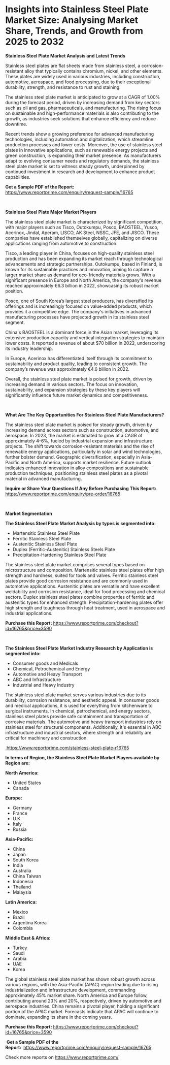 <p><h1>Insights into Stainless Steel Plate Market Size: Analysing Market Share, Trends, and Growth from 2025 to 2032</h1></p><p><strong>Stainless Steel Plate Market Analysis and Latest Trends</strong></p>
<p><p>Stainless steel plates are flat sheets made from stainless steel, a corrosion-resistant alloy that typically contains chromium, nickel, and other elements. These plates are widely used in various industries, including construction, automotive, aerospace, and food processing, due to their exceptional durability, strength, and resistance to rust and staining.</p><p>The stainless steel plate market is anticipated to grow at a CAGR of 1.00% during the forecast period, driven by increasing demand from key sectors such as oil and gas, pharmaceuticals, and manufacturing. The rising focus on sustainable and high-performance materials is also contributing to the growth, as industries seek solutions that enhance efficiency and reduce downtime.</p><p>Recent trends show a growing preference for advanced manufacturing technologies, including automation and digitalization, which streamline production processes and lower costs. Moreover, the use of stainless steel plates in innovative applications, such as renewable energy projects and green construction, is expanding their market presence. As manufacturers adapt to evolving consumer needs and regulatory demands, the stainless steel plate market is set to witness steady growth, underpinned by continued investment in research and development to enhance product capabilities.</p></p>
<p><strong>Get a Sample PDF of the Report:&nbsp;</strong> <a href="https://www.reportprime.com/enquiry/request-sample/16765?utm_campaign=2738&utm_medium=2&utm_source=Github&utm_content=ia&utm_term=18032025&utm_id=stainless-steel-plate">https://www.reportprime.com/enquiry/request-sample/16765</a></p>
<p>&nbsp;</p>
<p><strong>Stainless Steel Plate Major Market Players</strong></p>
<p><p>The stainless steel plate market is characterized by significant competition, with major players such as Tisco, Outokumpu, Posco, BAOSTEEL, Yusco, Acerinox, Jindal, Aperam, LISCO, AK Steel, NSSC, JFE, and JISCO. These companies have established themselves globally, capitalizing on diverse applications ranging from automotive to construction.</p><p>Tisco, a leading player in China, focuses on high-quality stainless steel production and has been expanding its market reach through technological advancements and strategic partnerships. Outokumpu, based in Finland, is known for its sustainable practices and innovation, aiming to capture a larger market share as demand for eco-friendly materials grows. With a significant presence in Europe and North America, the company's revenue reached approximately €6.3 billion in 2022, showcasing its robust market position.</p><p>Posco, one of South Korea’s largest steel producers, has diversified its offerings and is increasingly focused on value-added products, which provides it a competitive edge. The company's initiatives in advanced manufacturing processes have projected growth in its stainless steel segment.</p><p>China's BAOSTEEL is a dominant force in the Asian market, leveraging its extensive production capacity and vertical integration strategies to maintain lower costs. It reported a revenue of about $70 billion in 2022, underscoring its industry leadership.</p><p>In Europe, Acerinox has differentiated itself through its commitment to sustainability and product quality, leading to consistent growth. The company’s revenue was approximately €4.6 billion in 2022.</p><p>Overall, the stainless steel plate market is poised for growth, driven by increasing demand in various sectors. The focus on innovation, sustainability, and expansion strategies by these key players will significantly influence future market dynamics and competitiveness.</p></p>
<p>&nbsp;</p>
<p><strong>What Are The Key Opportunities For Stainless Steel Plate Manufacturers?</strong></p>
<p><p>The stainless steel plate market is poised for steady growth, driven by increasing demand across sectors such as construction, automotive, and aerospace. In 2023, the market is estimated to grow at a CAGR of approximately 4-6%, fueled by industrial expansion and infrastructure projects. The shift towards corrosion-resistant materials and the rise of renewable energy applications, particularly in solar and wind technologies, further bolster demand. Geographic diversification, especially in Asia-Pacific and North America, supports market resilience. Future outlook indicates enhanced innovation in alloy compositions and sustainable production techniques, positioning stainless steel plates as a pivotal material in advanced manufacturing.</p></p>
<p><strong>Inquire or Share Your Questions If Any Before Purchasing This Report:</strong> <a href="https://www.reportprime.com/enquiry/pre-order/16765?utm_campaign=2738&utm_medium=2&utm_source=Github&utm_content=ia&utm_term=18032025&utm_id=stainless-steel-plate">https://www.reportprime.com/enquiry/pre-order/16765</a></p>
<p>&nbsp;</p>
<p><strong>Market Segmentation</strong></p>
<p><strong>The Stainless Steel Plate Market Analysis by types is segmented into:</strong></p>
<p><ul><li>Martensitic Stainless Steel Plate</li><li>Ferritic Stainless Steel Plate</li><li>Austenitic Stainless Steel Plate</li><li>Duplex (Ferritic-Austenitic) Stainless Steels Plate</li><li>Precipitation-Hardening Stainless Steel Plate</li></ul></p>
<p><p>The stainless steel plate market comprises several types based on microstructure and composition. Martensitic stainless steel plates offer high strength and hardness, suited for tools and valves. Ferritic stainless steel plates provide good corrosion resistance and are commonly used in automotive applications. Austenitic plates are versatile and have excellent weldability and corrosion resistance, ideal for food processing and chemical sectors. Duplex stainless steel plates combine properties of ferritic and austenitic types for enhanced strength. Precipitation-hardening plates offer high strength and toughness through heat treatment, used in aerospace and industrial applications.</p></p>
<p><strong>Purchase this Report:&nbsp;</strong><a href="https://www.reportprime.com/checkout?id=16765&price=3590&utm_campaign=2738&utm_medium=2&utm_source=Github&utm_content=ia&utm_term=18032025&utm_id=stainless-steel-plate">https://www.reportprime.com/checkout?id=16765&price=3590</a></p>
<p>&nbsp;</p>
<p><strong>The Stainless Steel Plate Market Industry Research by Application is segmented into:</strong></p>
<p><ul><li>Consumer goods and Medicals</li><li>Chemical, Petrochemical and Energy</li><li>Automotive and Heavy Transport</li><li>ABC and Infrastructure</li><li>Industrial and Heavy Industry</li></ul></p>
<p><p>The stainless steel plate market serves various industries due to its durability, corrosion resistance, and aesthetic appeal. In consumer goods and medical applications, it is used for everything from kitchenware to surgical instruments. In chemical, petrochemical, and energy sectors, stainless steel plates provide safe containment and transportation of corrosive materials. The automotive and heavy transport industries rely on stainless steel for structural components. Additionally, it's essential in ABC infrastructure and industrial sectors, where strength and reliability are critical for machinery and construction.</p></p>
<p><a href="https://www.reportprime.com/stainless-steel-plate-r16765?utm_campaign=2738&utm_medium=2&utm_source=Github&utm_content=ia&utm_term=18032025&utm_id=stainless-steel-plate">&nbsp;https://www.reportprime.com/stainless-steel-plate-r16765</a></p>
<p><strong>In terms of Region, the Stainless Steel Plate Market Players available by Region are:</strong></p>
<p>
    <p> <strong> North America: </strong>
        <ul>
            <li>United States</li>
            <li>Canada</li>
        </ul>
        </p> 
    <p> <strong> Europe: </strong>
        <ul>
            <li>Germany</li>
            <li>France</li>
            <li>U.K.</li>
            <li>Italy</li>
            <li>Russia</li>
        </ul>
        </p> 
    <p> <strong> Asia-Pacific: </strong>
        <ul>
            <li>China</li>
            <li>Japan</li>
            <li>South Korea</li>
            <li>India</li>
            <li>Australia</li>
            <li>China Taiwan</li>
            <li>Indonesia</li>
            <li>Thailand</li>
            <li>Malaysia</li>
        </ul>
        </p> 
    <p> <strong> Latin America: </strong>
        <ul>
            <li>Mexico</li>
            <li>Brazil</li>
            <li>Argentina Korea</li>
            <li>Colombia</li>
        </ul>
        </p> 
    <p> <strong> Middle East & Africa: </strong>
        <ul>
            <li>Turkey</li>
            <li>Saudi</li>
            <li>Arabia</li>
            <li>UAE</li>
            <li>Korea</li>
        </ul>
    </p>
    </p>
<p><p>The global stainless steel plate market has shown robust growth across various regions, with the Asia-Pacific (APAC) region leading due to rising industrialization and infrastructure development, commanding approximately 45% market share. North America and Europe follow, contributing around 23% and 20%, respectively, driven by automotive and aerospace industries. China remains a pivotal player, holding a significant portion of the APAC market. Forecasts indicate that APAC will continue to dominate, expanding its share in the coming years.</p></p>
<p><strong>Purchase this Report: </strong><a href="https://www.reportprime.com/checkout?id=16765&price=3590&utm_campaign=2738&utm_medium=2&utm_source=Github&utm_content=ia&utm_term=18032025&utm_id=stainless-steel-plate">https://www.reportprime.com/checkout?id=16765&price=3590</a></p>
<p>&nbsp;<strong>Get a Sample PDF of the Report:&nbsp;&nbsp;</strong><a href="https://www.reportprime.com/enquiry/request-sample/16765?utm_campaign=2738&utm_medium=2&utm_source=Github&utm_content=ia&utm_term=18032025&utm_id=stainless-steel-plate">https://www.reportprime.com/enquiry/request-sample/16765</a></p>
<p><strong></strong></p>
<p>Check more reports on <a href="https://www.reportprime.com/?utm_campaign=2738&utm_medium=2&utm_source=Github&utm_content=ia&utm_term=18032025&utm_id=stainless-steel-plate">https://www.reportprime.com/</a></p>
